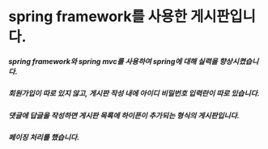 # spring framework를 사용한 게시판입니다.

##### spring framework와 spring mvc를 사용하여 spring에 대해 실력을 향상시켰습니다.
##### 회원가입이 따로 있지 않고, 게시판 작성 내에 아이디 비밀번호 입력란이 따로 있습니다.
##### 댓글에 답글을 작성하면 게시판 목록에 하이픈이 추가되는 형식의 게시판입니다.
##### 페이징 처리를 했습니다.
